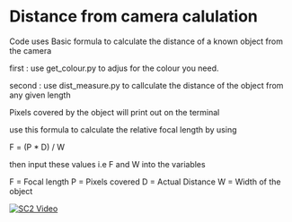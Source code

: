 # Distance from camera calulation


Code uses Basic formula to calculate the distance of a known object from the camera

first : use get_colour.py to adjus for the colour you need.

second : use dist_measure.py to callculate the distance of the object from any given length

  Pixels covered by the object will print out on the terminal
  
  use this formula to calculate the relative focal length by using
  
  F = (P * D) / W
  
  then input these values i.e F and W into the variables
  
  F = Focal length
  P = Pixels covered
  D = Actual Distance
  W = Width of the object


[![SC2 Video](doc/SC2_youtube.gif)](https://www.youtube.com/watch?v=--b-9HrKK6w)
